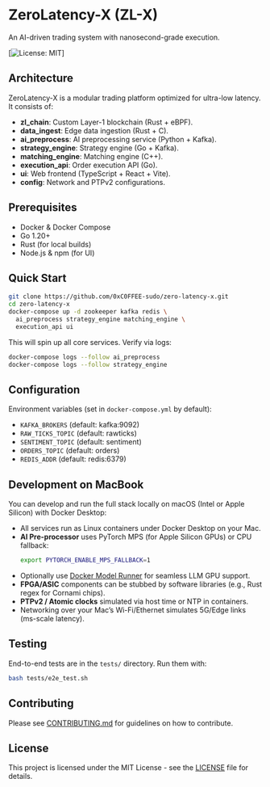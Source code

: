 # ZeroLatency-X (ZL-X)

An AI-driven trading system with nanosecond-grade execution.

[![License: MIT](https://img.shields.io/badge/License-MIT-green.svg)]

## Architecture

ZeroLatency-X is a modular trading platform optimized for ultra-low latency. It consists of:

- **zl_chain**: Custom Layer-1 blockchain (Rust + eBPF).
- **data_ingest**: Edge data ingestion (Rust + C).
- **ai_preprocess**: AI preprocessing service (Python + Kafka).
- **strategy_engine**: Strategy engine (Go + Kafka).
- **matching_engine**: Matching engine (C++).
- **execution_api**: Order execution API (Go).
- **ui**: Web frontend (TypeScript + React + Vite).
- **config**: Network and PTPv2 configurations.

## Prerequisites

- Docker & Docker Compose
- Go 1.20+
- Rust (for local builds)
- Node.js & npm (for UI)

## Quick Start

```bash
git clone https://github.com/0xC0FFEE-sudo/zero-latency-x.git
cd zero-latency-x
docker-compose up -d zookeeper kafka redis \
  ai_preprocess strategy_engine matching_engine \
  execution_api ui
```

This will spin up all core services. Verify via logs:

```bash
docker-compose logs --follow ai_preprocess
docker-compose logs --follow strategy_engine
```

## Configuration

Environment variables (set in `docker-compose.yml` by default):

- `KAFKA_BROKERS` (default: kafka:9092)
- `RAW_TICKS_TOPIC` (default: rawticks)
- `SENTIMENT_TOPIC` (default: sentiment)
- `ORDERS_TOPIC` (default: orders)
- `REDIS_ADDR` (default: redis:6379)

## Development on MacBook

You can develop and run the full stack locally on macOS (Intel or Apple Silicon) with Docker Desktop:

- All services run as Linux containers under Docker Desktop on your Mac.
- **AI Pre-processor** uses PyTorch MPS (for Apple Silicon GPUs) or CPU fallback:
  ```bash
  export PYTORCH_ENABLE_MPS_FALLBACK=1
  ```
- Optionally use [Docker Model Runner](https://github.com/philperf/launch) for seamless LLM GPU support.
- **FPGA/ASIC** components can be stubbed by software libraries (e.g., Rust regex for Cornami chips).
- **PTPv2 / Atomic clocks** simulated via host time or NTP in containers.
- Networking over your Mac’s Wi-Fi/Ethernet simulates 5G/Edge links (ms-scale latency).

## Testing

End-to-end tests are in the `tests/` directory. Run them with:

```bash
bash tests/e2e_test.sh
```

## Contributing

Please see [CONTRIBUTING.md](CONTRIBUTING.md) for guidelines on how to contribute.

## License

This project is licensed under the MIT License - see the [LICENSE](LICENSE) file for details.
